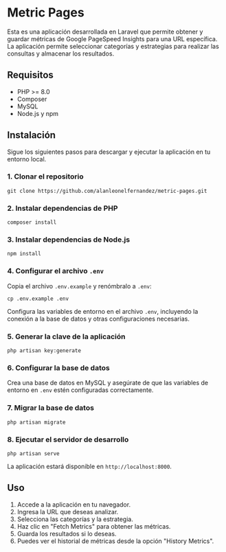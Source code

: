 <!DOCTYPE html>
<html lang="es">
<head>
    <meta charset="UTF-8">
    <meta name="viewport" content="width=device-width, initial-scale=1.0">
</head>
<body>
    <div class="container">
        <h1>Metric Pages</h1>
        <p>Esta es una aplicación desarrollada en Laravel que permite obtener y guardar métricas de Google PageSpeed Insights para una URL específica. La aplicación permite seleccionar categorías y estrategias para realizar las consultas y almacenar los resultados.</p>
        
<h2>Requisitos</h2>
        <ul>
            <li>PHP >= 8.0</li>
            <li>Composer</li>
            <li>MySQL</li>
            <li>Node.js y npm</li>
        </ul>

<h2>Instalación</h2>
        <p>Sigue los siguientes pasos para descargar y ejecutar la aplicación en tu entorno local.</p>

<h3>1. Clonar el repositorio</h3>
        <pre><code>git clone https://github.com/alanleonelfernandez/metric-pages.git</code></pre>

<h3>2. Instalar dependencias de PHP</h3>
        <pre><code>composer install</code></pre>

<h3>3. Instalar dependencias de Node.js</h3>
        <pre><code>npm install</code></pre>

<h3>4. Configurar el archivo <code>.env</code></h3>
        <p>Copia el archivo <code>.env.example</code> y renómbralo a <code>.env</code>:</p>
        <pre><code>cp .env.example .env</code></pre>
        <p>Configura las variables de entorno en el archivo <code>.env</code>, incluyendo la conexión a la base de datos y otras configuraciones necesarias.</p>

<h3>5. Generar la clave de la aplicación</h3>
        <pre><code>php artisan key:generate</code></pre>

<h3>6. Configurar la base de datos</h3>
        <p>Crea una base de datos en MySQL y asegúrate de que las variables de entorno en <code>.env</code> estén configuradas correctamente.</p>

<h3>7. Migrar la base de datos</h3>
        <pre><code>php artisan migrate</code></pre>

<h3>8. Ejecutar el servidor de desarrollo</h3>
        <pre><code>php artisan serve</code></pre>
        <p>La aplicación estará disponible en <code>http://localhost:8000</code>.</p>

<h2>Uso</h2>
        <ol>
            <li>Accede a la aplicación en tu navegador.</li>
            <li>Ingresa la URL que deseas analizar.</li>
            <li>Selecciona las categorías y la estrategia.</li>
            <li>Haz clic en "Fetch Metrics" para obtener las métricas.</li>
            <li>Guarda los resultados si lo deseas.</li>
            <li>Puedes ver el historial de métricas desde la opción "History Metrics".</li>
        </ol>

</div>
</body>
</html>
